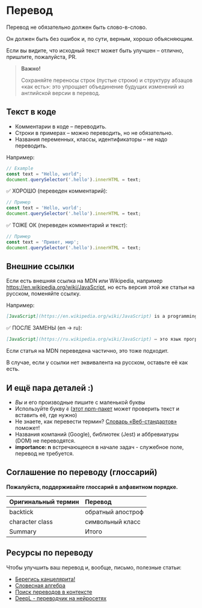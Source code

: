 # Перевод

Перевод не обязательно должен быть слово-в-слово.

Он должен быть без ошибок и, по сути, верным, хорошо объясняющим.

Если вы видите, что исходный текст может быть улучшен – отлично, пришлите, пожалуйста, PR.

> **Важно!**
>
> Сохраняйте переносы строк (пустые строки) и структуру абзацов «как есть»: это упрощает объединение будущих изменений из английской версии в перевод.

## Текст в коде

- Комментарии в коде – переводить.
- Строки в примерах – можно переводить, но не обязательно.
- Названия переменных, классы, идентификаторы – не надо переводить.

Например:

```js
// Example
const text = "Hello, world";
document.querySelector('.hello').innerHTML = text;
```

✅ ХОРОШО (переведен комментарий):

```js
// Пример
const text = 'Hello, world';
document.querySelector('.hello').innerHTML = text;
```

✅ ТОЖЕ ОК (переведен комментарий и текст):

```js
// Пример
const text = 'Привет, мир';
document.querySelector('.hello').innerHTML = text;
```


## Внешние ссылки

Если есть внешняя ссылка на MDN или Wikipedia, например https://en.wikipedia.org/wiki/JavaScript, но есть версия этой же статьи на русском, поменяйте ссылку.

Например:

```md
[JavaScript](https://en.wikipedia.org/wiki/JavaScript) is a programming language.
```

✅ ПОСЛЕ ЗАМЕНЫ (en -> ru):

```md
[JavaScript](https://ru.wikipedia.org/wiki/JavaScript) – это язык программирования.
```

Если статья на MDN переведена частично, это тоже подходит.

В случае, если у ссылки нет эквивалента на русском, оставьте её как есть.

## И ещё пара деталей :)

- _Вы_ и его производные пишите с маленькой буквы
- Используйте букву `ё` ([этот npm-пакет](https://github.com/hcodes/eyo) может проверить текст и вставить её, где нужно)
- Не знаете, как перевести термин? [Словарь «Веб-стандартов»](https://github.com/web-standards-ru/dictionary/blob/master/dictionary.md) поможет!
- Названия компаний (Google), библиотек (Jest) и аббревиатуры (DOM) не переводятся.
- **importance: n** встречающееся в начале задач - служебное поле, перевод не требуется.

## Соглашение по переводу (глоссарий)

**Пожалуйста, поддерживайте глоссарий в алфавитном порядке.**

| Оригинальный термин | Перевод           |
|:--------------------|:------------------|
| backtick            | обратный апостроф |
| character class     | символьный класс  |
| Summary             | Итого             |


## Ресурсы по переводу

Чтобы улучшить ваш перевод и, вообще, письмо, полезные статьи:

* [Берегись канцелярита!](http://www.vavilon.ru/noragal/slovo2.html)
* [Словесная алгебра](http://www.vavilon.ru/noragal/slovo4.html)
* [Поиск переводов в контексте](https://context.reverso.net/перевод/)
* [DeepL - переводчик на нейросетях](https://www.deepl.com/translator)